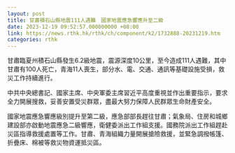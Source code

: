```yaml
---
layout: post
title: 甘肅積石山縣地震111人遇難　國家地震應急響應升至二級
date: 2023-12-19 09:52:57.000000000 +08:00
link: https://news.rthk.hk/rthk/ch/component/k2/1732888-20231219.htm
categories: rthk
---
```


甘肅臨夏州積石山縣發生6.2級地震，震源深度10公里，至今造成111人遇難，其中甘肅有100人死亡，青海11人喪生，部分水、電、交通、通訊等基礎設施受損，救災工作持續進行。

中共中央總書記、國家主席、中央軍委主席習近平高度重視並作出重要指示，要求全力開展搜救，妥善安置受災群眾，盡最大努力保障人民群眾生命財產安全。

國家地震應急響應級別提升至第二級，應急部部長趕往甘肅；氣象局、住房和城鄉建設部亦啟動地震應急二級響應，衛健委派出工作組支援。國務院派出工作組趕赴災區指導救援處置等工作。甘肅、青海組織力量開展搶險救援，並緊急調撥帳篷、折疊床、棉被等救災物資運抵災區。
